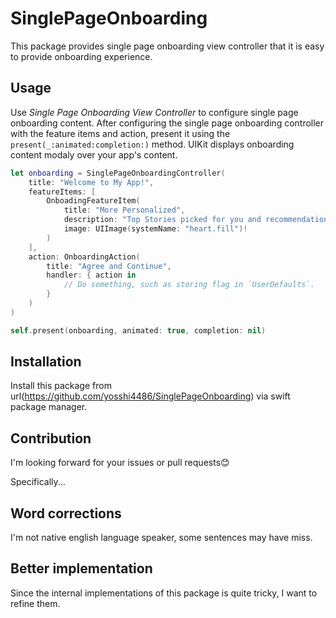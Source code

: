 # SinglePageOnboarding

This package provides single page onboarding view controller that it is easy to provide onboarding experience.

## Usage

Use *Single Page Onboarding View Controller* to configure single page onboarding content. After configuring the single page onboarding controller with the feature items and action, present it using the `present(_:animated:completion:)` method. UIKit displays onboarding content modaly over your app's content.

```swift
let onboarding = SinglePageOnboardingController(
    title: "Welcome to My App!",
    featureItems: [
        OnboadingFeatureItem(
            title: "More Personalized",
            description: "Top Stories picked for you and recommendations from Siri.",
            image: UIImage(systemName: "heart.fill")!
        )
    ],
    action: OnboardingAction(
        title: "Agree and Continue",
        handler: { action in
            // Do something, such as storing flag in `UserDefaults`.
        }
    )
)

self.present(onboarding, animated: true, completion: nil)
```

## Installation

Install this package from url(https://github.com/yosshi4486/SinglePageOnboarding) via swift package manager.

## Contribution

I'm looking forward for your issues or pull requests😊 

Specifically...

## Word corrections
I'm not native english language speaker, some sentences may have miss.

## Better implementation
Since the internal implementations of this package is quite tricky, I want to refine them.
